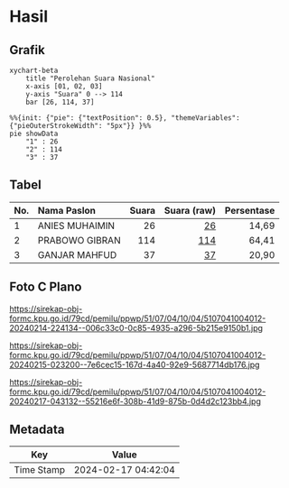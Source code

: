 # Hasil

## Grafik

```mermaid
xychart-beta
    title "Perolehan Suara Nasional"
    x-axis [01, 02, 03]
    y-axis "Suara" 0 --> 114
    bar [26, 114, 37]
```

```mermaid
%%{init: {"pie": {"textPosition": 0.5}, "themeVariables": {"pieOuterStrokeWidth": "5px"}} }%%
pie showData
    "1" : 26
    "2" : 114
    "3" : 37
```

## Tabel

| No. | Nama Paslon    | Suara | Suara (raw) | Persentase |
|:--- |:-------------- | -----:| -----------:| ----------:|
| 1   | ANIES MUHAIMIN | 26    | [26][p-1]   | 14,69      |
| 2   | PRABOWO GIBRAN | 114   | [114][p-2]  | 64,41      |
| 3   | GANJAR MAHFUD  | 37    | [37][p-3]   | 20,90      |


[p-1]: https://github.com/gigit-pemilu/pemilu-2024/blob/main/pilpres/hitung-suara/sub/51-bali/sub/07-karangasem/sub/04-karangasem/sub/1004-karangasem/sub/012-tps/sub/paslon-1.txt
[p-2]: https://github.com/gigit-pemilu/pemilu-2024/blob/main/pilpres/hitung-suara/sub/51-bali/sub/07-karangasem/sub/04-karangasem/sub/1004-karangasem/sub/012-tps/sub/paslon-2.txt
[p-3]: https://github.com/gigit-pemilu/pemilu-2024/blob/main/pilpres/hitung-suara/sub/51-bali/sub/07-karangasem/sub/04-karangasem/sub/1004-karangasem/sub/012-tps/sub/paslon-3.txt

## Foto C Plano

https://sirekap-obj-formc.kpu.go.id/79cd/pemilu/ppwp/51/07/04/10/04/5107041004012-20240214-224134--006c33c0-0c85-4935-a296-5b215e9150b1.jpg

https://sirekap-obj-formc.kpu.go.id/79cd/pemilu/ppwp/51/07/04/10/04/5107041004012-20240215-023200--7e6cec15-167d-4a40-92e9-5687714db176.jpg

https://sirekap-obj-formc.kpu.go.id/79cd/pemilu/ppwp/51/07/04/10/04/5107041004012-20240217-043132--55216e6f-308b-41d9-875b-0d4d2c123bb4.jpg


## Metadata

| Key        | Value               |
| ---------- | ------------------- |
| Time Stamp | 2024-02-17 04:42:04 |



